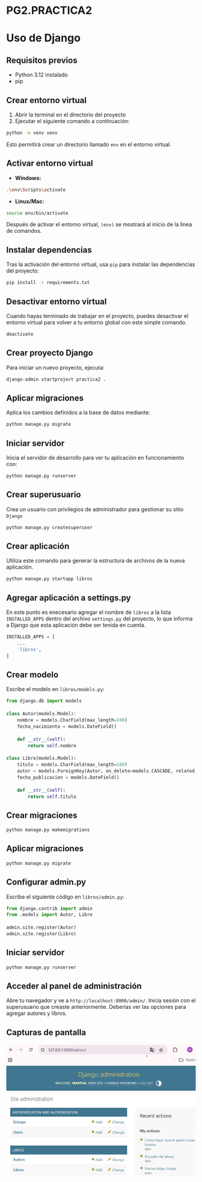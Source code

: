 # PG2.PRACTICA2
# Uso de Django

## Requisitos previos
- Python 3.12 instalado
- pip

## Crear entorno virtual
1. Abrir la terminal en el directorio del proyecto
2. Ejecutar el siguiente comando a continuación:

```bash
python -m venv venv
```
Esto permitirá crear un directorio llamado `env` en el entorno virtual.

## Activar entorno virtual

* **Windows:**
```bash
.\env\Scripts\activate
```

* **Linux/Mac:**
```bash
source env/bin/activate
```
Después de activar el entorno virtual, `(env)` se mostrará al inicio de la linea de comandos.

## Instalar dependencias
Tras la activación del entorno virtual, usa `pip` para instalar las dependencias del proyecto:

```bash
pip install -r requirements.txt
```
## Desactivar entorno virtual
Cuando hayas terminado de trabajar en el proyecto, puedes desactivar el entorno virtual para volver a tu entorno global con este simple comando.

```bash
deactivate
```

## Crear proyecto Django
Para iniciar un nuevo proyecto, ejecuta:

```bash
django-admin startproject practica2 .
```

## Aplicar migraciones
Aplica los cambios definidos a la base de datos mediante:

```bash
python manage.py migrate
```

## Iniciar servidor
Inicia el servidor de desarrollo para ver tu aplicación en funcionamiento con:

```bash
python manage.py runserver
```

## Crear superusuario
Crea un usuario con privilegios de administrador para gestionar su sitio `Django`
```bash
python manage.py createsuperuser
```

## Crear aplicación
Utiliza este comando para generar la estructura de archivos de la nueva aplicación. 

```bash
python manage.py startapp libros
```

## Agregar aplicación a settings.py
En este punto es enecesario agregar el nombre de `libros` a la lista `INSTALLED_APPS` dentro del archivo `settings.py` del proyecto, lo que informa a Django que esta aplicación debe ser tenida en cuenta.

```python
INSTALLED_APPS = [
    ...
    'libros',
]
```

## Crear modelo

Escribe el modelo en `libros/models.py`:

```python
from django.db import models

class Autor(models.Model):
    nombre = models.CharField(max_length=100)
    fecha_nacimiento = models.DateField()

    def __str__(self):
        return self.nombre

class Libro(models.Model):
    titulo = models.CharField(max_length=100)
    autor = models.ForeignKey(Autor, on_delete=models.CASCADE, related_name="libros")
    fecha_publicacion = models.DateField()

    def __str__(self):
        return self.titulo
```

## Crear migraciones

```bash
python manage.py makemigrations
```

## Aplicar migraciones

```bash
python manage.py migrate
```

## Configurar admin.py

Escribe el siguiente código en `libros/admin.py`:

```python
from django.contrib import admin
from .models import Autor, Libro

admin.site.register(Autor)
admin.site.register(Libro)
```

## Iniciar servidor

```bash
python manage.py runserver
```

## Acceder al panel de administración

Abre tu navegador y ve a `http://localhost:8000/admin/`. Inicia sesión con el
superusuario que creaste anteriormente. Deberías ver las opciones para agregar
autores y libros.

## Capturas de pantalla

![Interfaz de administración](Imagenes/Imagen1.png)